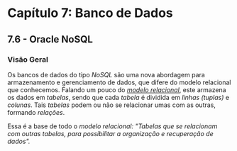 # Capítulo 7: Banco de Dados

## 7.6 - Oracle NoSQL

### __Visão Geral__

Os bancos de dados do tipo _NoSQL_ são uma nova abordagem para armazenamento e gerenciamento de dados, que difere do modelo relacional que conhecemos. Falando um pouco do _[modelo relacional](https://pt.wikipedia.org/wiki/Modelo_relacional)_, este armazena os dados em _tabelas_, sendo que cada _tabela_ é dividida em _linhas (tuplas)_ e _colunas_. Tais _tabelas_ podem ou não se relacionar umas com as outras, formando _relações_.

Essa é  a base de todo o _modelo relacional: "Tabelas que se relacionam com outras tabelas, para possibilitar a organização e recuperação de dados"._